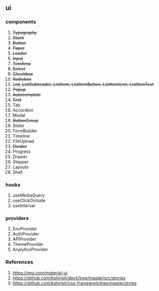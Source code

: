 ## ui

### components

1. ~~Typography~~
2. ~~Stack~~
3. ~~Button~~
4. ~~Paper~~
5. ~~Loader~~
6. ~~Input~~
7. ~~TextArea~~
8. ~~Select~~
9. ~~Checkbox~~
10. ~~Radiobox~~
11. ~~List, ListSubheader, ListItem, ListItemButton, ListItemIcon, ListItemText~~
12. ~~Popup~~
13. ~~Autocomplete~~
14. ~~Grid~~
15. Tab
16. Accordion
17. Modal
18. ~~ButtonGroup~~
19. Slider
20. FormBuilder
21. Timeline
22. FileUpload
23. ~~Divider~~
24. Progress
25. Drawer
26. Stepper
27. Layouts
28. Shell

### hooks

1. useMediaQuery
2. useClickOutside
3. useInterval

### providers

1. EnvProvider
2. AuthProvider
3. APIProvider
4. ThemeProvider
5. AnalyticsProvider

### References

1. https://mui.com/material-ui
2. https://github.com/kshirish/deck/tree/master/src/stories
3. https://github.com/kshirish/css-framework/tree/master/styles
